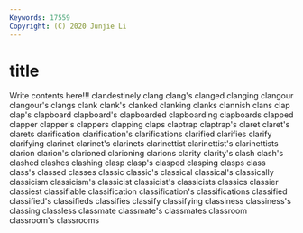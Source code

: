 ```yaml
---
Keywords: 17559
Copyright: (C) 2020 Junjie Li
---
```


# title

Write contents here!!!
clandestinely 
clang
clang's 
clanged 
clanging 
clangour 
clangour's 
clangs 
clank 
clank's 
clanked 
clanking
clanks 
clannish 
clans 
clap 
clap's 
clapboard 
clapboard's 
clapboarded 
clapboarding 
clapboards
clapped 
clapper 
clapper's 
clappers 
clapping 
claps 
claptrap 
claptrap's 
claret 
claret's
clarets 
clarification 
clarification's 
clarifications 
clarified 
clarifies 
clarify 
clarifying 
clarinet 
clarinet's
clarinets 
clarinettist 
clarinettist's 
clarinettists 
clarion 
clarion's 
clarioned 
clarioning 
clarions 
clarity
clarity's 
clash 
clash's 
clashed 
clashes 
clashing 
clasp 
clasp's 
clasped 
clasping
clasps 
class 
class's 
classed 
classes 
classic 
classic's 
classical 
classical's 
classically
classicism 
classicism's 
classicist 
classicist's 
classicists 
classics 
classier 
classiest 
classifiable 
classification
classification's 
classifications 
classified 
classified's 
classifieds 
classifies 
classify 
classifying 
classiness 
classiness's
classing 
classless 
classmate 
classmate's 
classmates 
classroom 
classroom's 
classrooms 
